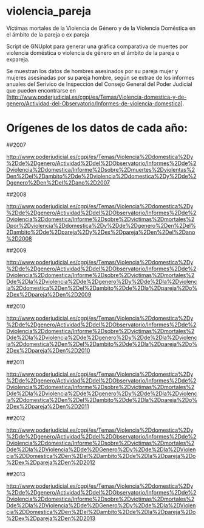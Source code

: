 # violencia_pareja

Víctimas mortales de la Violencia de Género y de la Violencia Doméstica en el ámbito de la pareja o ex pareja

Script de GNUplot para generar una gráfica comparativa de muertes por violencia doméstica o violencia de género en el ámbito de la pareja o expareja.

Se muestran los datos de hombres asesinados por su pareja mujer y mujeres asesinadas por su pareja hombre, según se extrae de los informes anuales del Serivico de Inspección del Consejo General del Poder Judicial que pueden encontrarse en [http://www.poderjudicial.es/cgpj/es/Temas/Violencia-domestica-y-de-genero/Actividad-del-Observatorio/Informes-de-violencia-domestica].

# Orígenes de los datos de cada año:

##2007 

http://www.poderjudicial.es/cgpj/es/Temas/Violencia%2Ddomestica%2Dy%2Dde%2Dgenero/Actividad%2Ddel%2DObservatorio/Informes%2Dde%2Dviolencia%2Ddomestica/Informe%2Dsobre%2Dmuertes%2Dviolentas%2Den%2Del%2Dambito%2Dde%2Dviolencia%2Ddomestica%2Dy%2Dde%2Dgenero%2Den%2Del%2Dano%2D2007

##2008

http://www.poderjudicial.es/cgpj/es/Temas/Violencia%2Ddomestica%2Dy%2Dde%2Dgenero/Actividad%2Ddel%2DObservatorio/Informes%2Dde%2Dviolencia%2Ddomestica/Informe%2Dsobre%2Dvictimas%2Dmortales%2Dpor%2Dviolencia%2Ddomestica%2Dy%2Dde%2Dgenero%2Den%2Del%2Dambito%2Dde%2Dpareja%2Dy%2Dex%2Dpareja%2Den%2Del%2Dano%2D2008

##2009

http://www.poderjudicial.es/cgpj/es/Temas/Violencia%2Ddomestica%2Dy%2Dde%2Dgenero/Actividad%2Ddel%2DObservatorio/Informes%2Dde%2Dviolencia%2Ddomestica/Informe%2Dsobre%2Dvictimas%2Dmortales%2Dde%2Dla%2Dviolencia%2Dde%2Dgenero%2Dy%2Dde%2Dla%2Dviolencia%2Ddomestica%2Den%2Del%2Dambito%2Dde%2Dla%2Dpareja%2Do%2Dex%2Dpareja%2Den%2D2009

##2010

http://www.poderjudicial.es/cgpj/es/Temas/Violencia%2Ddomestica%2Dy%2Dde%2Dgenero/Actividad%2Ddel%2DObservatorio/Informes%2Dde%2Dviolencia%2Ddomestica/Informe%2Dsobre%2Dvictimas%2Dmortales%2Dde%2Dla%2Dviolencia%2Dde%2Dgenero%2Dy%2Dde%2Dla%2Dviolencia%2Ddomestica%2Den%2Del%2Dambito%2Dde%2Dla%2Dpareja%2Do%2Dex%2Dpareja%2Den%2D2010

##2011

http://www.poderjudicial.es/cgpj/es/Temas/Violencia%2Ddomestica%2Dy%2Dde%2Dgenero/Actividad%2Ddel%2DObservatorio/Informes%2Dde%2Dviolencia%2Ddomestica/Informe%2Dsobre%2Dvictimas%2Dmortales%2Dde%2Dla%2Dviolencia%2Dde%2Dgenero%2Dy%2Dde%2Dla%2Dviolencia%2Ddomestica%2Den%2Del%2Dambito%2Dde%2Dla%2Dpareja%2Do%2Dex%2Dpareja%2Den%2D2011

##2012

http://www.poderjudicial.es/cgpj/es/Temas/Violencia%2Ddomestica%2Dy%2Dde%2Dgenero/Actividad%2Ddel%2DObservatorio/Informes%2Dde%2Dviolencia%2Ddomestica/Informe%2Dsobre%2Dvictimas%2Dmortales%2Dde%2Dla%2DViolencia%2Dde%2DGenero%2Dy%2Dde%2Dla%2DViolencia%2DDomestica%2Den%2Del%2Dambito%2Dde%2Dla%2Dpareja%2Do%2Dex%2Dpareja%2Den%2D2012

##2013

http://www.poderjudicial.es/cgpj/es/Temas/Violencia%2Ddomestica%2Dy%2Dde%2Dgenero/Actividad%2Ddel%2DObservatorio/Informes%2Dde%2Dviolencia%2Ddomestica/Informe%2Dsobre%2Dvictimas%2Dmortales%2Dde%2Dla%2DViolencia%2Dde%2DGenero%2Dy%2Dde%2Dla%2DViolencia%2DDomestica%2Den%2Del%2Dambito%2Dde%2Dla%2Dpareja%2Do%2Dex%2Dpareja%2Den%2D2013


